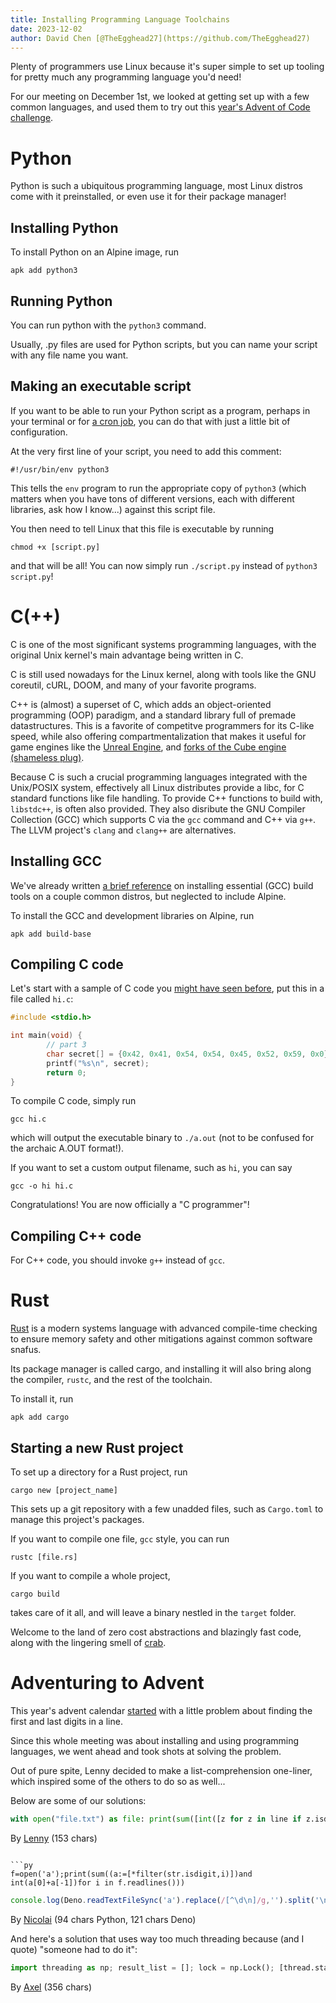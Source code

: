 ```yaml
---
title: Installing Programming Language Toolchains
date: 2023-12-02
author: David Chen [@TheEgghead27](https://github.com/TheEgghead27)
---
```

Plenty of programmers use Linux because it's super simple to set up tooling for pretty much any programming language you'd need!

For our meeting on December 1st, we looked at getting set up with a few common languages, and used them to try out this [year's Advent of Code challenge](https://adventofcode.com/2023/day/1).

# Python
Python is such a ubiquitous programming language, most Linux distros come with it preinstalled, or even use it for their package manager!

## Installing Python
To install Python on an Alpine image, run
```
apk add python3
```

## Running Python
You can run python with the `python3` command.

Usually, .py files are used for Python scripts, but you can name your script with any file name you want.

## Making an executable script
If you want to be able to run your Python script as a program, perhaps in your terminal or for [a cron job](/posts/cron), you can do that with just a little bit of configuration.

At the very first line of your script, you need to add this comment:
```
#!/usr/bin/env python3
```
This tells the `env` program to run the appropriate copy of `python3` (which matters when you have tons of different versions, each with different libraries, ask how I know...) against this script file.

You then need to tell Linux that this file is executable by running
```
chmod +x [script.py]
```
and that will be all! You can now simply run `./script.py` instead of `python3 script.py`!

# C(++)
C is one of the most significant systems programming languages, with the original Unix kernel's main advantage being written in C.

C is still used nowadays for the Linux kernel, along with tools like the GNU coreutil, cURL, DOOM, and many of your favorite programs.

C++ is (almost) a superset of C, which adds an object-oriented programming (OOP) paradigm, and a standard library full of premade datastructures. This is a favorite of competitve programmers for its C-like speed, while also offering compartmentalization that makes it useful for game engines like the [Unreal Engine](https://www.unrealengine.com/en-US), and [forks of the Cube engine (shameless plug)](https://github.com/project-imprimis/).

Because C is such a crucial programming languages integrated with the Unix/POSIX system, effectively all Linux distributes provide a libc, for C standard functions like file handling. To provide C++ functions to build with, `libstdc++`, is often also provided. They also disribute the GNU Compiler Collection (GCC) which supports C via the `gcc` command and C++ via `g++`. The LLVM project's `clang` and `clang++` are alternatives.

## Installing GCC
We've already written [a brief reference](/posts/install_gcc) on installing essential (GCC) build tools on a couple common distros, but neglected to include Alpine.

To install the GCC and development libraries on Alpine, run
```
apk add build-base
```

## Compiling C code
Let's start with a sample of C code you [might have seen before](/posts/mini-picoctf), put this in a file called `hi.c`:
```c
#include <stdio.h>

int main(void) {
        // part 3
        char secret[] = {0x42, 0x41, 0x54, 0x54, 0x45, 0x52, 0x59, 0x0};
        printf("%s\n", secret);
        return 0;
}
```


To compile C code, simply run
```
gcc hi.c
```
which will output the executable binary to `./a.out` (not to be confused for the archaic A.OUT format!).

If you want to set a custom output filename, such as `hi`, you can say 
```
gcc -o hi hi.c
```

Congratulations! You are now officially a "C programmer"!

## Compiling C++ code
For C++ code, you should invoke `g++` instead of `gcc`.

# Rust
[Rust](https://www.rust-lang.org/learn/get-started) is a modern systems language with advanced compile-time checking to ensure memory safety and other mitigations against common software snafus.

Its package manager is called cargo, and installing it will also bring along the compiler, `rustc`, and the rest of the toolchain.

To install it, run
```
apk add cargo
```

## Starting a new Rust project
To set up a directory for a Rust project, run
```
cargo new [project_name]
```

This sets up a git repository with a few unadded files, such as `Cargo.toml` to manage this project's packages.

If you want to compile one file, `gcc` style, you can run
```
rustc [file.rs]
```

If you want to compile a whole project,
```
cargo build
```
takes care of it all, and will leave a binary nestled in the `target` folder.

Welcome to the land of zero cost abstractions and blazingly fast code, along with the lingering smell of [crab](https://rustacean.net/).

# Adventuring to Advent
This year's advent calendar [started](https://adventofcode.com/2023/day/1) with a little problem about finding the first and last digits in a line.

Since this whole meeting was about installing and using programming languages, we went ahead and took shots at solving the problem.

Out of pure spite, Lenny decided to make a list-comprehension one-liner, which inspired some of the others to do so as well...

Below are some of our solutions:
```py
with open("file.txt") as file: print(sum([int([z for z in line if z.isdigit()][0] + [z for z in line if z.isdigit()][-1]) for line in file.readlines()]))
```
By [Lenny](https://github.com/leomet07) (153 chars)
```

```py
f=open('a');print(sum((a:=[*filter(str.isdigit,i)])and int(a[0]+a[-1])for i in f.readlines()))
```
```js
console.log(Deno.readTextFileSync('a').replace(/[^\d\n]/g,'').split('\n').map(i=>+(i[0]+i.slice(-1))).reduce((a,i)=>a+i))
```
By [Nicolai](https://github.com/geode42) (94 chars Python, 121 chars Deno)

And here's a solution that uses way too much threading because (and I quote) "someone had to do it":
```py
import threading as np; result_list = []; lock = np.Lock(); [thread.start() and thread.join() for thread in [np.Thread(target=lambda line: (lock.acquire(), result_list.append(int(''.join(filter(str.isdigit, line))[0]+''.join(filter(str.isdigit, line))[-1])), lock.release()), args=(l,)) for l in open("file.txt", "r").readlines()]]; print(sum(result_list))
```
By [Axel](https://discord.com/users/723547672467996681) (356 chars)
